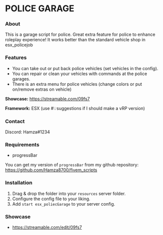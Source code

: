 # POLICE GARAGE

### About
This is a garage script for police. Great extra feature for police to enhance roleplay experience!
It works better than the standard vehicle shop in esx_policejob

### Features
- You can take out or put back police vehicles (set vehicles in the config).
- You can repair or clean your vehicles with commands at the police garages.
- There is an extra menu for police vehicles (change colors or put on/remove extras on vehicle)

**Showcase:** https://streamable.com/09fs7

**Framework:** ESX (use #💡suggestions if I should make a vRP version)

### Contact
Discord: Hamza#1234

### Requirements
- progressBar

You can get my version of `progressBar` from my github repository:
https://github.com/Hamza8700/fivem_scripts

### Installation
1) Drag & drop the folder into your `resources` server folder.
2) Configure the config file to your liking.
3) Add `start esx_poliecGarage` to your server config.

### Showcase
- https://streamable.com/edit/09fs7